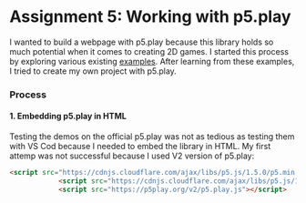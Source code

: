 # Assignment 5: Working with p5.play

I wanted to build a webpage with p5.play because this library holds so much potential when it comes to creating 2D games. I started this process by exploring various existing [examples](https://p5play.org/demos/). After learning from these examples, I tried to create my own project with p5.play.

### Process
#### 1. Embedding p5.play in HTML
Testing the demos on the official p5.play was not as tedious as testing them with VS Cod because I needed to embed the library in HTML. My first attemp was not successful because I used V2 version of p5.play:
```html
<script src="https://cdnjs.cloudflare.com/ajax/libs/p5.js/1.5.0/p5.min.js"></script>
			<script src="https://cdnjs.cloudflare.com/ajax/libs/p5.js/1.5.0/addons/p5.sound.min.js"></script>
			<script src="https://p5play.org/v2/p5.play.js"></script>
```

